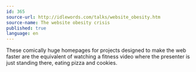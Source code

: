 ```yaml
---
id: 365
source-url: http://idlewords.com/talks/website_obesity.htm
source-name: The website obesity crisis
published: true
language: en
---
```

These comically huge homepages for projects designed to make the web faster are the equivalent of watching a fitness video where the presenter is just standing there, eating pizza and cookies.

